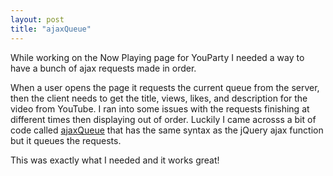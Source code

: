 ```yaml
---
layout: post
title: "ajaxQueue"
---
```


While working on the Now Playing page for YouParty I needed a way to have a bunch of ajax requests made in order. 

When a user opens the page it requests the current queue from the server, then the client needs to get the title, views, likes, and description for the video from YouTube. I ran into some issues with the requests finishing at different times then displaying out of order. Luckily I came acrosss a bit of code called [ajaxQueue](https://github.com/gnarf/jquery-ajaxQueue) that has the same syntax as the jQuery ajax function but it queues the requests. 

This was exactly what I needed and it works great!